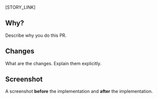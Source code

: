 [STORY_LINK]

## Why?

Describe why you do this PR.

## Changes

What are the changes. Explain them explicitly.

## Screenshot

A screenshot **before** the implementation and **after** the implementation.